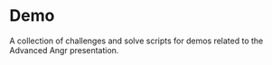 # Demo

A collection of challenges and solve scripts for demos related to the Advanced Angr presentation.